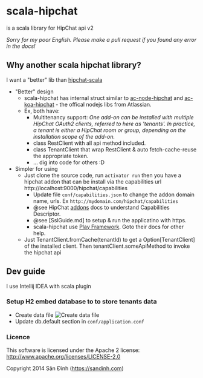 # scala-hipchat
is a scala library for HipChat api v2

*Sorry for my poor English. Please make a pull request if you found any error in the docs!*

## Why another scala hipchat library?
I want a "better" lib than [hipchat-scala](https://github.com/poweld/hipchat-scala)
+ "Better" design
    + scala-hipchat has internal struct similar to [ac-node-hipchat](https://bitbucket.org/atlassianlabs/ac-node-hipchat) and [ac-koa-hipchat](https://bitbucket.org/atlassianlabs/ac-koa-hipchat) - the offical nodejs libs from Atlassian.
    + Ex, both have:
        + Multitenancy support:
*One add-on can be installed with multiple HipChat OAuth2 clients, referred to here as 'tenants'. In practice, a tenant is either a HipChat room or group, depending on the installation scope of the add-on.*
        + class RestClient with all api method included.
        + class TenantClient that wrap RestClient & auto fetch-cache-reuse the appropriate token.
        + ... dig into code for others :D
+ Simpler for using
    + Just clone the source code, run `activator run` then you have a hipchat addon that can be install via the capabilities url http://localhost:9000/hipchat/capabilities
        + Update file `conf/capabilities.json` to change the addon domain name, urls. Ex `http://mydomain.com/hipchat/capabilities`
        + @see HipChat [addons](https://www.hipchat.com/docs/apiv2/addons) docs to understand Capabilities Descriptor.
        + @see [SslGuide.md] to setup & run the applicatino with https.
        + scala-hipchat use [Play Framework](https://www.playframework.com/documentation/2.3.x/Installing). Goto their docs for other help.
    + Just TenantClient.fromCache(tenantId) to get a Option[TenantClient] of the installed client. Then tenantClient.someApiMethod to invoke the hipchat api

## Dev guide
I use Intellij IDEA with scala plugin
### Setup H2 embed database to to store tenants data
+ Create data file ![Create data file](https://farm4.staticflickr.com/3930/15231240687_eb54c962f1_o.png)
+ Update db.default section in `conf/application.conf`

### Licence
This software is licensed under the Apache 2 license:
http://www.apache.org/licenses/LICENSE-2.0

Copyright 2014 Sân Đình (https://sandinh.com)

